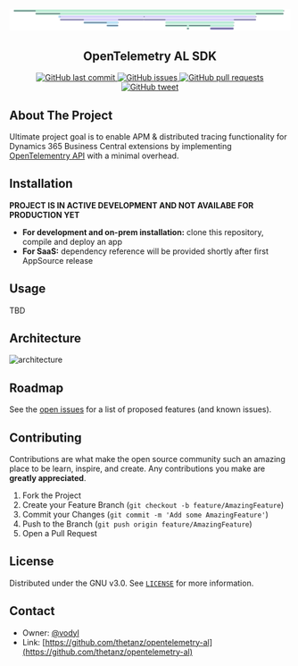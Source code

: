 <!-- LOGO -->
![OpenTelemetry AL SDK](docs/logo.png)
<h2 align="center">OpenTelemetry AL SDK</h2>
<p align="center">
    <a href="https://github.com/thetanz/opentelemetry-al/commits/master">
    <img src="https://img.shields.io/github/last-commit/thetanz/opentelemetry-al.svg?logo=github&logoColor=white"
         alt="GitHub last commit" />
    </a>
    <a href="https://github.com/thetanz/opentelemetry-al/issues">
    <img src="https://img.shields.io/github/issues-raw/thetanz/opentelemetry-al.svg?logo=github&logoColor=white"
         alt="GitHub issues" />
    </a>
    <a href="https://github.com/thetanz/opentelemetry-al/pulls">
    <img src="https://img.shields.io/github/issues-pr-raw/thetanz/opentelemetry-al.svg?logo=github&logoColor=white"
         alt="GitHub pull requests" />
    </a>
    <a href="https://twitter.com/intent/tweet?text=Try this OpenTelemetry AL SDK:&url=https%3A%2F%2Fgithub.com%2Fthetanz%2Fopentelemetry-al">
    <img src="https://img.shields.io/twitter/url/https/github.com/thetanz/opentelemetry-al.svg?logo=twitter"
         alt="GitHub tweet" />
    </a>
</p>

## About The Project
Ultimate project goal is to enable APM & distributed tracing functionality for Dynamics 365 Business Central extensions by implementing [OpenTelementry API](https://github.com/open-telemetry/opentelemetry-specification) with a minimal overhead.
## Installation
**PROJECT IS IN ACTIVE DEVELOPMENT AND NOT AVAILABE FOR PRODUCTION YET**
- **For development and on-prem installation:** clone this repository, compile and deploy an app
- **For SaaS:** dependency reference will be provided shortly after first AppSource release
## Usage
TBD
## Architecture
![architecture](https://www.plantuml.com/plantuml/proxy?cache=no&src=https%3A%2F%2Fraw.githubusercontent.com%2Fthetanz%2Fopentelemetry-al%2Fmaster%2Fdocs%2FRefArchitecture.plantuml)
## Roadmap
See the [open issues](https://github.com/thetanz/opentelemetry-al/issues) for a list of proposed features (and known issues).
## Contributing
Contributions are what make the open source community such an amazing place to be learn, inspire, and create. Any contributions you make are **greatly appreciated**.
1. Fork the Project
2. Create your Feature Branch (`git checkout -b feature/AmazingFeature`)
3. Commit your Changes (`git commit -m 'Add some AmazingFeature'`)
4. Push to the Branch (`git push origin feature/AmazingFeature`)
5. Open a Pull Request
## License
Distributed under the GNU v3.0. See [`LICENSE`](LICENSE) for more information.
## Contact
- Owner: [@vodyl](https://twitter.com/vodyl)
- Link: [https://github.com/thetanz/opentelemetry-al](https://github.com/thetanz/opentelemetry-al)
